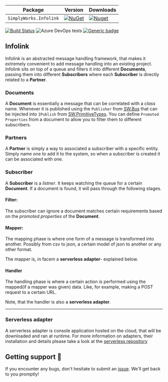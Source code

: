 | **Package** |**Version** |**Downloads** |
| --- | --- | --- |
| `SimplyWorks.Infolink` | [![NuGet](https://img.shields.io/nuget/v/SimplyWorks.Infolink.Sdk)](https://www.nuget.org/packages/SimplyWorks.Infolink.Sdk/) | [![Nuget](https://img.shields.io/nuget/dt/SimplyWorks.Infolink.Sdk)](https://nuget.org/packages/SimplyWorks.Infolink) |


[![Build Status](https://dev.azure.com/simplify9/Github%20Pipelines/_apis/build/status/simplify9.Infolink?branchName=master)](https://dev.azure.com/simplify9/Github%20Pipelines/_build/latest?definitionId=168&branchName=master) ![Azure DevOps tests](https://img.shields.io/azure-devops/tests/Simplify9/Github%20Pipelines/168?) [![Generic badge](https://img.shields.io/badge/contributions-WELCOME-<green>.svg)](https://shields.io/)

## Infolink 

Infolink is an abstracted message handling framework, that makes it extremely convenient to
add message handling into an existing project. Infolink sits on top of a queue and filters it into
different **Documents**, passing them into different **Subscribers** where each **Subscriber** is
directly related to a **Partner**.

### Documents

A **Document** is essentially a message that can be correlated with a *class* name. Whenever it
is published using the `Publisher` from [SW.Bus](https://github.com/simplify9/Bus/) that can be
injected into `IPublish` from [SW.PrimitiveTypes](https://github.com/simplify9/PrimitiveTypes/). You
can define `Promoted Properties` from a document to allow you to filter them to different
subscribers.

### Partners

A **Partner** is simply a way to associated a subscriber with a specific entity. Simply name one to
add it to the system, so when a subscriber is created it can be associated with one.

### Subscriber

A **Subscriber** is a *listner*. It keeps watching the queue for a certain **Document**. If
a document is found, it will pass through the following stages.

#### Filter:
The subscriber can ignore a document matches certain requirements based on the *promoted
properties* of the **Document**.

#### Mapper:
The mapping phase is where one form of a message is transformed into another. Possibly from csv to
json, a certain model of json to another or any other format.

The mapper is, in facem a **serverless adapter**- explained below.

#### Handler
The handling phase is where a certain action is performed using the mapped(if a mapper was given)
data. Like, for example, making a POST request to a certain URL.

Note, that the handler is also a **serverless adapter**.

---

### Serverless adapter


A serverless adapter is console application hosted on the cloud, that will be downloaded and ran at
runtime. For more information on adapters, their installation and details please take a look at the
[serverless repository](https://github.com/simplify9/serverless)






## Getting support 👷 
If you encounter any bugs, don't hesitate to submit an [issue](https://github.com/simplify9/Infolink/issues). We'll get back to you promptly!
